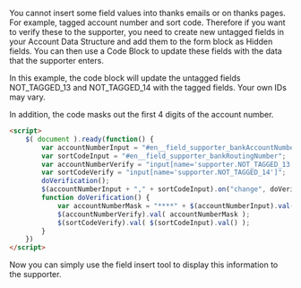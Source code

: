 You cannot insert some field values into thanks emails or on thanks pages. For example, tagged account number and sort code.
Therefore if you want to verify these to the supporter, you need to create new untagged fields in your Account Data Structure
and add them to the form block as Hidden fields. You can then use a Code Block to update these fields with the data that
the supporter enters.

In this example, the code block will update the untagged fields NOT_TAGGED_13 and NOT_TAGGED_14 with the tagged fields.
Your own IDs may vary.

In addition, the code masks out the first 4 digits of the account number.

```html
<script>
    $( document ).ready(function() {
        var accountNumberInput = "#en__field_supporter_bankAccountNumber";
        var sortCodeInput = "#en__field_supporter_bankRoutingNumber";
        var accountNumberVerify = "input[name='supporter.NOT_TAGGED_13']";
        var sortCodeVerify = "input[name='supporter.NOT_TAGGED_14']";
        doVerification();
        $(accountNumberInput + "," + sortCodeInput).on("change", doVerification);
        function doVerification() {
            var accountNumberMask = "****" + $(accountNumberInput).val().slice(4);
            $(accountNumberVerify).val( accountNumberMask );
            $(sortCodeVerify).val( $(sortCodeInput).val() );
        }
    })
</script>
```

Now you can simply use the field insert tool to display this information to the supporter.
